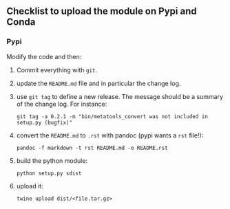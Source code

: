 ## Checklist to upload the module on Pypi and Conda
### Pypi
Modify the code and then:
1. Commit everything with `git`.

2. update the `README.md` file and in particular the change log.

3. use `git tag` to define a new release. The message should be a summary of the change log. For instance:

   ```
   git tag -a 0.2.1 -m "bin/metatools_convert was not included in setup.py (bugfix)"
   ```

4. convert the `README.md` to `.rst` with pandoc (pypi wants a `rst` file!):

    ```
    pandoc -f markdown -t rst README.md -o README.rst
    ```

5. build the python module:
    ```
    python setup.py sdist
    ```

6. upload it:
    ```
    twine upload dist/<file.tar.gz>
    ```